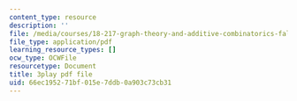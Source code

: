 ```yaml
---
content_type: resource
description: ''
file: /media/courses/18-217-graph-theory-and-additive-combinatorics-fall-2019/66ec195271bf015e7ddb0a903c73cb31_Rlvwagd2BmY.pdf
file_type: application/pdf
learning_resource_types: []
ocw_type: OCWFile
resourcetype: Document
title: 3play pdf file
uid: 66ec1952-71bf-015e-7ddb-0a903c73cb31
---
```

